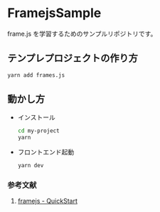 # FramejsSample

frame.js を学習するためのサンプルリポジトリです。

## テンプレプロジェクトの作り方

```bash
yarn add frames.js
```

## 動かし方

- インストール

  ```bash
  cd my-project
  yarn
  ```

- フロントエンド起動

  ```bash
  yarn dev
  ```

### 参考文献

1. [framejs - QuickStart](https://framesjs.org/#quickstart)

